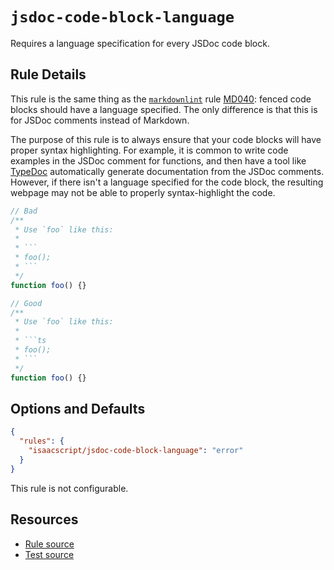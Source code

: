 # `jsdoc-code-block-language`

Requires a language specification for every JSDoc code block.

## Rule Details

This rule is the same thing as the [`markdownlint`](https://github.com/DavidAnson/markdownlint) rule [MD040](https://github.com/DavidAnson/markdownlint/blob/main/doc/Rules.md#md040): fenced code blocks should have a language specified. The only difference is that this is for JSDoc comments instead of Markdown.

The purpose of this rule is to always ensure that your code blocks will have proper syntax highlighting. For example, it is common to write code examples in the JSDoc comment for functions, and then have a tool like [TypeDoc](https://typedoc.org/) automatically generate documentation from the JSDoc comments. However, if there isn't a language specified for the code block, the resulting webpage may not be able to properly syntax-highlight the code.

````ts
// Bad
/**
 * Use `foo` like this:
 *
 * ```
 * foo();
 * ```
 */
function foo() {}

// Good
/**
 * Use `foo` like this:
 *
 * ```ts
 * foo();
 * ```
 */
function foo() {}
````

## Options and Defaults

```json
{
  "rules": {
    "isaacscript/jsdoc-code-block-language": "error"
  }
}
```

This rule is not configurable.

## Resources

- [Rule source](../../src/rules/jsdoc-code-block-language.ts)
- [Test source](../../tests/rules/jsdoc-code-block-language.test.ts)
